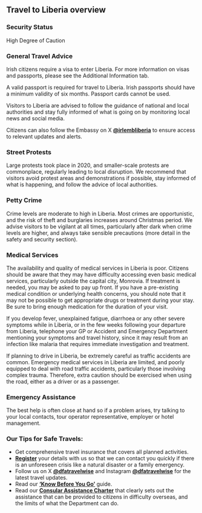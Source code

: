 ## Travel to Liberia overview

### **Security Status**

High Degree of Caution

### **General Travel Advice**

Irish citizens require a visa to enter Liberia. For more information on visas and passports, please see the Additional Information tab.

A valid passport is required for travel to Liberia. Irish passports should have a minimum validity of six months. Passport cards cannot be used.

Visitors to Liberia are advised to follow the guidance of national and local authorities and stay fully informed of what is going on by monitoring local news and social media.

Citizens can also follow the Embassy on X [**@irlembliberia**](https://twitter.com/irlembliberia) to ensure access to relevant updates and alerts.

### **Street Protests**

Large protests took place in 2020, and smaller-scale protests are commonplace, regularly leading to local disruption. We recommend that visitors avoid protest areas and demonstrations if possible, stay informed of what is happening, and follow the advice of local authorities.

### **Petty Crime**

Crime levels are moderate to high in Liberia. Most crimes are opportunistic, and the risk of theft and burglaries increases around Christmas period. We advise visitors to be vigilant at all times, particularly after dark when crime levels are higher, and always take sensible precautions (more detail in the safety and security section).

### **Medical Services**

The availability and quality of medical services in Liberia is poor. Citizens should be aware that they may have difficulty accessing even basic medical services, particularly outside the capital city, Monrovia. If treatment is needed, you may be asked to pay up front. If you have a pre-existing medical condition or underlying health concerns, you should note that it may not be possible to get appropriate drugs or treatment during your stay. Be sure to bring enough medication for the duration of your visit.

If you develop fever, unexplained fatigue, diarrhoea or any other severe symptoms while in Liberia, or in the few weeks following your departure from Liberia, telephone your GP or Accident and Emergency Department mentioning your symptoms and travel history, since it may result from an infection like malaria that requires immediate investigation and treatment.

If planning to drive in Liberia, be extremely careful as traffic accidents are common. Emergency medical services in Liberia are limited, and poorly equipped to deal with road traffic accidents, particularly those involving complex trauma. Therefore, extra caution should be exercised when using the road, either as a driver or as a passenger.

### **Emergency Assistance**

The best help is often close at hand so if a problem arises, try talking to your local contacts, tour operator representative, employer or hotel management.

### **Our Tips for Safe Travels:**

* Get comprehensive travel insurance that covers all planned activities.
* [**Register**](https://www.ireland.ie/en/dfa/overseas-travel/citizens-registration/) your details with us so that we can contact you quickly if there is an unforeseen crisis like a natural disaster or a family emergency.
* Follow us on X [**@dfatravelwise**](https://www.twitter.com/DFATravelWise) and Instagram [**@dfatravelwise**](https://www.instagram.com/dfatravelwise/) for the latest travel updates.
* Read our [**‘Know Before You Go’**](https://www.ireland.ie/en/dfa/overseas-travel/know-before-you-go-/) guide.
* Read our [**Consular Assistance Charter**](https://www.ireland.ie/en/dfa/overseas-travel/assistance-abroad/consular-assistance-charter/) that clearly sets out the assistance that can be provided to citizens in difficulty overseas, and the limits of what the Department can do.